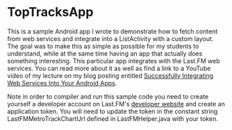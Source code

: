 TopTracksApp
============

This is a sample Android app I wrote to demonstrate how to fetch content from web services and integrate into a ListActivity with a custom layout.  The goal was to make this as simple as possible for my students to understand, while at the same time having an app that actually does something interesting.  This particular app integrates with the Last.FM web services.  You can read more about it as well as find a link to a YouTube video of my lecture on my blog posting entitled [Successfully Integrating Web Services Into Your Android Apps](http://www.themobilemontage.com/2012/11/29/successfully-integrating-web-services-into-your-android-apps/).

Note in order to compiler and run this sample code you need to create yourself a developer account on Last.FM's [developer website](http://www.last.fm/api) and create an application token. You will need to update the token in the constant string LastFMMetroTrackChartUrl defined in LastFMHelper.java with your token.  
